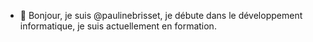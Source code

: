 - 👋 Bonjour, je suis @paulinebrisset, je débute dans le développement informatique, je suis actuellement en formation.

<!---
paulinebrisset/paulinebrisset is a ✨ special ✨ repository because its `README.md` (this file) appears on your GitHub profile.
You can click the Preview link to take a look at your changes.
--->
